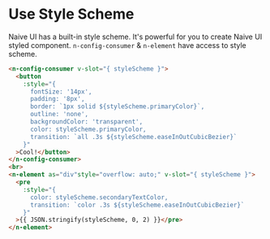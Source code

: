 # Use Style Scheme
Naive UI has a built-in style scheme. It's powerful for you to create Naive UI styled component. `n-config-consumer` & `n-element` have access to style scheme.
```html
<n-config-consumer v-slot="{ styleScheme }">
  <button
    :style="{
      fontSize: '14px',
      padding: '8px',
      border: `1px solid ${styleScheme.primaryColor}`,
      outline: 'none',
      backgroundColor: 'transparent',
      color: styleScheme.primaryColor,
      transition: `all .3s ${styleScheme.easeInOutCubicBezier}`
    }"
  >Cool!</button>
</n-config-consumer>
<br>
<n-element as="div"style="overflow: auto;" v-slot="{ styleScheme }">
  <pre
    :style="{
      color: styleScheme.secondaryTextColor,
      transition: `color .3s ${styleScheme.easeInOutCubicBezier}`
    }"
  >{{ JSON.stringify(styleScheme, 0, 2) }}</pre>
</n-element>
```